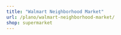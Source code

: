 ```yaml
---
title: "Walmart Neighborhood Market"
url: /plano/walmart-neighborhood-market/
shop: supermarket
---
```


